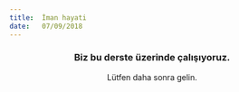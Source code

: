 ```yaml
---
title:  İman hayati
date:   07/09/2018
---
```


### <center>Biz bu derste üzerinde çalışıyoruz.</center>
<center>Lütfen daha sonra gelin.</center>